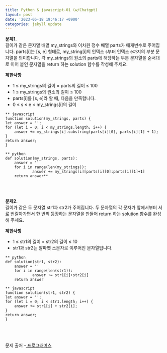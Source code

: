 ```yaml
---
title: Python & javascript-01 (w/Chatgpt)
layout: post
date: '2023-05-18 19:46:17 +0900'
categories: jekyll update
---
```


**문제1.**        
길이가 같은 문자열 배열 my_strings와 이차원 정수 배열 parts가 매개변수로 주어집니다. parts[i]는 [s, e] 형태로, my_string[i]의 인덱스 s부터 인덱스 e까지의 부분 문자열을 의미합니다. 각 my_strings의 원소의 parts에 해당하는 부분 문자열을 순서대로 이어 붙인 문자열을 return 하는 solution 함수를 작성해 주세요.


**제한사항**       
- 1 ≤ my_strings의 길이 = parts의 길이 ≤ 100     
- 1 ≤ my_strings의 원소의 길이 ≤ 100     
- parts[i]를 [s, e]라 할 때, 다음을 만족합니다.     
- 0 ≤ s ≤ e < my_strings[i]의 길이     
	
	
```
** javascript
function solution(my_strings, parts) {
let answer = '';
for (let i = 0; i < my_strings.length; i++) {
	answer += my_strings[i].substring(parts[i][0], parts[i][1] + 1);
}
return answer;
}

** python
def solution(my_strings, parts):
	answer = ''
	for i in range(len(my_strings)):
			answer += my_strings[i][parts[i][0]:parts[i][1]+1]
	return answer**
```
<br><br>

**문제2.**      
길이가 같은 두 문자열 str1과 str2가 주어집니다.
두 문자열의 각 문자가 앞에서부터 서로 번갈아가면서 한 번씩 등장하는 문자열을 만들어 return 하는 solution 함수를 완성해 주세요.     


**제한사항**      
- 1 ≤ str1의 길이 = str2의 길이 ≤ 10
- str1과 str2는 알파벳 소문자로 이루어진 문자열입니다.
	
```
** python
def solution(str1, str2):
	answer = ''
	for i in range(len(str1)):
			answer += str1[i]+str2[i]
	return answer

** javascript
function solution(str1, str2) {
let answer = '';
for (let i = 0; i < str1.length; i++) {
	answer += str1[i] + str2[i];
}
return answer;
}
```

<br><br><br>
문제 출처 -[ 프로그래머스](https://programmers.co.kr/)
